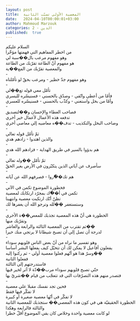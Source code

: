 ```yaml
---
layout: post
title:  المعصية الأولي تسبّب الثانية
date:   2024-04-10T00:00:01+03:00
author: Mahmoud Marzouk
categories: 2 - الدين
published:  true
---
```

السلام عليكم\
من اخطر المفاهيم التي فهمتها مؤخّرا\
وهو مفهوم مرعب بال��سبة لي\
هو مفهوم أنّ الطاعة تقرّبك من الطاعة\
والمعصية تقرّبك من المع��ية\
-\
وهو مفهوم جدّ خطير - ومرعب بحقّ لو تأمّلناه\
-\
تأمّل معي قوله تع��لي\
فأمّا من أعطي واتّقي - وصدّق بالحسني - فسنيسّره لليسري\
وأمّا من بخل واستغني - وكذّب بالحسني - فسنيسّره للعسري\
-\
فصاحب العطاء والإحسان و��لتصديق\
تدفعه هذه الأعمال لأعمال خير أخري\
وصاحب البخل والتكذيب - تدف��ه معاصيه إلي معاصي أخري\
-\
ثمّ تأمّل قوله تعالي\
والذين اهتدوا - زادهم هدي\
-\
هم بدؤوا بالسير في طريق الهداية - فزادهم الله هدي\
-\
ثمّ تأمّل ��وله تعالي\
سأصرف عن آياتي الذين يتكبّرون في الأرض بغير الحقّ\
-\
هم تك��ّروا - فصرفهم الله عن آياته\
-\
فخطورة الموضوع تكمن في الآتي\
تكمن في أ��ّك بمجرّد ارتكابك لمعصية\
تظنّ أنّك ارتكبت معصية وانتهينا\
وستستغفر ��لله وترجو الله أن يغفرها لك\
-\
الخطورة هي أنّ هذه المعصية تجذبك للمعص��ة الأخري\
وتقرّبك منها\
ثم تقترب من المعصية الثالثة والرابعة والعاشر��\
لدرجة أن تصل إلي أن تصبح شيطانا لا يرتجي منك خيرا\
-\
وهو تفسير ما نراه من أنّ بعض الناس قلوبهم سوداء\
يفعلون أفاعيل لا يمكن لك أن تتخيّل كيف يفعلها البشر أساسا\
وسرّ هذا هو أنّهم فعلوا معصية أولي - ثم ركنوا إليه��\
ففعلوا الثانية\
فاستدرجتهم إلي الثالثة\
حتّي تصبح قلوبهم سوداء مرب��دّة لا أثر لخير فيها\
فتصدر منهم هذه التصرّفات التي قد تتعجّب من قيام ��شريّ بها\
-\
فحين تجد نفسك مقبلا علي معصية\
لا تفكّر فيها فقط\
لا تفكّر في أنّها معصية صغيرة أو كبيرة\
الخطورة الحقيقيّة هي في كون هذه المعصي�� ستجذبك للمعصية
الثانية\
والثالثة فالرابعة وهكذا\
لو كانت معصية واحدة وخلاص كان بقي الموضوع أقلّ خطرا
